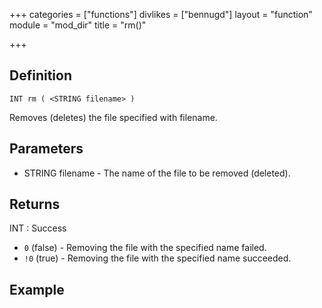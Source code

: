+++
categories = ["functions"]
divlikes = ["bennugd"]
layout = "function"
module = "mod_dir"
title = "rm()"

+++

## Definition

    INT rm ( <STRING filename> )

Removes (deletes) the file specified with filename.

## Parameters

- STRING filename - The name of the file to be removed (deleted).

## Returns

INT : Success

- `0` (false) - Removing the file with the specified name failed.
- `!0` (true)  - Removing the file with the specified name succeeded.

## Example
